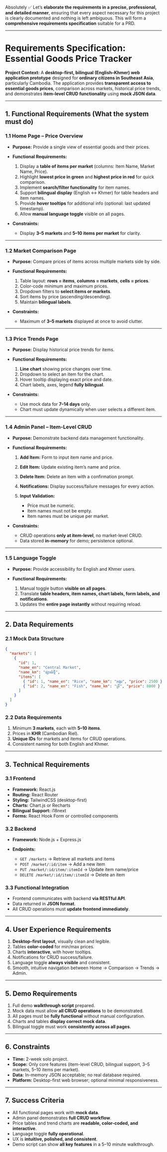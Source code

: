 Absolutely ✅ Let’s **elaborate the requirements in a precise, professional, and detailed manner**, ensuring that every aspect necessary for this project is clearly documented and nothing is left ambiguous. This will form a **comprehensive requirements specification** suitable for a PRD.

---

# **Requirements Specification: Essential Goods Price Tracker**

**Project Context:**
A **desktop-first, bilingual (English–Khmer) web application prototype** designed for **ordinary citizens in Southeast Asia**, particularly Cambodia. The application provides **transparent access to essential goods prices**, comparison across markets, historical price trends, and demonstrates **item-level CRUD functionality** using **mock JSON data**.

---

## **1. Functional Requirements (What the system must do)**

### **1.1 Home Page – Price Overview**

* **Purpose:** Provide a single view of essential goods and their prices.
* **Functional Requirements:**

  1. Display a **table of items per market** (columns: Item Name, Market Name, Price).
  2. Highlight **lowest price in green** and **highest price in red** for quick comparison.
  3. Implement **search/filter functionality** for item names.
  4. Support **bilingual display** (English ↔ Khmer) for table headers and item names.
  5. Provide **hover tooltips** for additional info (optional: last updated timestamp).
  6. Allow **manual language toggle** visible on all pages.
* **Constraints:**

  * Display **3–5 markets** and **5–10 items per market** for clarity.

---

### **1.2 Market Comparison Page**

* **Purpose:** Compare prices of items across multiple markets side by side.
* **Functional Requirements:**

  1. Table layout: **rows = items**, **columns = markets**, **cells = prices**.
  2. Color-code minimum and maximum prices.
  3. Dropdown filters to **select items or markets**.
  4. Sort items by price (ascending/descending).
  5. Maintain **bilingual labels**.
* **Constraints:**

  * Maximum of **3–5 markets** displayed at once to avoid clutter.

---

### **1.3 Price Trends Page**

* **Purpose:** Display historical price trends for items.
* **Functional Requirements:**

  1. **Line chart** showing price changes over time.
  2. Dropdown to select an item for the chart.
  3. Hover tooltip displaying exact price and date.
  4. Chart labels, axes, legend **fully bilingual**.
* **Constraints:**

  * Use mock data for **7–14 days** only.
  * Chart must update dynamically when user selects a different item.

---

### **1.4 Admin Panel – Item-Level CRUD**

* **Purpose:** Demonstrate backend data management functionality.
* **Functional Requirements:**

  1. **Add Item:** Form to input item name and price.
  2. **Edit Item:** Update existing item’s name and price.
  3. **Delete Item:** Delete an item with a confirmation prompt.
  4. **Notifications:** Display success/failure messages for every action.
  5. **Input Validation:**

     * Price must be numeric.
     * Item names must not be empty.
     * Item names must be unique per market.
* **Constraints:**

  * CRUD operations **only at item-level**, no market-level CRUD.
  * Data stored **in-memory** for demo; persistence optional.

---

### **1.5 Language Toggle**

* **Purpose:** Provide accessibility for English and Khmer users.
* **Functional Requirements:**

  1. Manual toggle button **visible on all pages**.
  2. Translate **table headers, item names, chart labels, form labels, and notifications**.
  3. Updates the **entire page instantly** without requiring reload.

---

## **2. Data Requirements**

### **2.1 Mock Data Structure**

```json
{
  "markets": [
    {
      "id": 1,
      "name_en": "Central Market",
      "name_km": "ផ្សារធំថ្មី",
      "items": [
        { "id": 1, "name_en": "Rice", "name_km": "អង្ករ", "price": 2500 },
        { "id": 2, "name_en": "Fish", "name_km": "ត្រី", "price": 8000 }
      ]
    }
  ]
}
```

### **2.2 Data Requirements**

1. Minimum **3 markets**, each with **5–10 items**.
2. Prices in **KHR** (Cambodian Riel).
3. **Unique IDs** for markets and items for CRUD operations.
4. Consistent naming for both English and Khmer.

---

## **3. Technical Requirements**

### **3.1 Frontend**

* **Framework:** React.js
* **Routing:** React Router
* **Styling:** TailwindCSS (desktop-first)
* **Charts:** Chart.js or Recharts
* **Bilingual Support:** i18next
* **Forms:** React Hook Form or controlled components

### **3.2 Backend**

* **Framework:** Node.js + Express.js
* **Endpoints:**

  * `GET /markets` → Retrieve all markets and items
  * `POST /market/:id/item` → Add a new item
  * `PUT /market/:id/item/:itemId` → Update item name/price
  * `DELETE /market/:id/item/:itemId` → Delete an item

### **3.3 Functional Integration**

* Frontend communicates with backend **via RESTful API**.
* Data returned in **JSON format**.
* All CRUD operations must **update frontend immediately**.

---

## **4. User Experience Requirements**

1. **Desktop-first layout**, visually clean and legible.
2. Tables **color-coded** for min/max prices.
3. Charts **interactive**, with hover tooltips.
4. Notifications for CRUD success/failure.
5. Language toggle **always visible** and consistent.
6. Smooth, intuitive navigation between Home → Comparison → Trends → Admin.

---

## **5. Demo Requirements**

1. Full demo **walkthrough script** prepared.
2. Mock data must allow **all CRUD operations** to be demonstrated.
3. All pages must be **fully functional** without manual configuration.
4. Charts and tables **display correct mock data**.
5. Bilingual toggle must work **consistently across all pages**.

---

## **6. Constraints**

* **Time:** 2-week solo project.
* **Scope:** Only core features (item-level CRUD, bilingual support, 3–5 markets, 5–10 items per market).
* **Data:** In-memory JSON acceptable; no real database required.
* **Platform:** Desktop-first web browser; optional minimal responsiveness.

---

## **7. Success Criteria**

* All functional pages work with **mock data**.
* Admin panel demonstrates **full CRUD workflow**.
* Price tables and trend charts are **readable, color-coded, and interactive**.
* Language toggle **fully operational**.
* UX is **intuitive, polished, and consistent**.
* Demo script can show **all key features** in a 5–10 minute walkthrough.